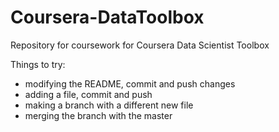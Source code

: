 # Coursera-DataToolbox
Repository for coursework for Coursera Data Scientist Toolbox

Things to try:
* modifying the README, commit and push changes
* adding a file, commit and push
* making a branch with a different new file
* merging the branch with the master

